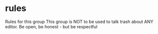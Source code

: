 # rules
Rules for this group
This group is NOT to be used to talk trash about ANY editor.
Be open, be honest - but be respectful
